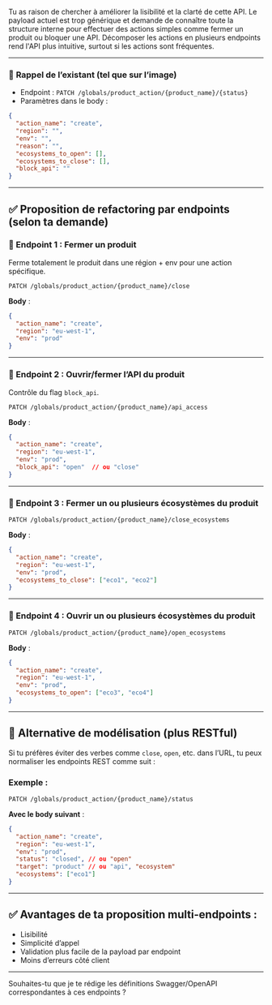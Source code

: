 Tu as raison de chercher à améliorer la lisibilité et la clarté de cette API. Le payload actuel est trop générique et demande de connaître toute la structure interne pour effectuer des actions simples comme fermer un produit ou bloquer une API. Décomposer les actions en plusieurs endpoints rend l'API plus intuitive, surtout si les actions sont fréquentes.

---

### 🔄 **Rappel de l’existant (tel que sur l’image)**

* Endpoint : `PATCH /globals/product_action/{product_name}/{status}`
* Paramètres dans le body :

```json
{
  "action_name": "create",
  "region": "",
  "env": "",
  "reason": "",
  "ecosystems_to_open": [],
  "ecosystems_to_close": [],
  "block_api": ""
}
```

---

## ✅ Proposition de refactoring par endpoints (selon ta demande)

### 📌 Endpoint 1 : Fermer un produit

Ferme totalement le produit dans une région + env pour une action spécifique.

```
PATCH /globals/product_action/{product_name}/close
```

**Body** :

```json
{
  "action_name": "create",
  "region": "eu-west-1",
  "env": "prod"
}
```

---

### 📌 Endpoint 2 : Ouvrir/fermer l’API du produit

Contrôle du flag `block_api`.

```
PATCH /globals/product_action/{product_name}/api_access
```

**Body** :

```json
{
  "action_name": "create",
  "region": "eu-west-1",
  "env": "prod",
  "block_api": "open"  // ou "close"
}
```

---

### 📌 Endpoint 3 : Fermer un ou plusieurs écosystèmes du produit

```
PATCH /globals/product_action/{product_name}/close_ecosystems
```

**Body** :

```json
{
  "action_name": "create",
  "region": "eu-west-1",
  "env": "prod",
  "ecosystems_to_close": ["eco1", "eco2"]
}
```

---

### 📌 Endpoint 4 : Ouvrir un ou plusieurs écosystèmes du produit

```
PATCH /globals/product_action/{product_name}/open_ecosystems
```

**Body** :

```json
{
  "action_name": "create",
  "region": "eu-west-1",
  "env": "prod",
  "ecosystems_to_open": ["eco3", "eco4"]
}
```

---

## 🧠 Alternative de modélisation (plus RESTful)

Si tu préfères éviter des verbes comme `close`, `open`, etc. dans l’URL, tu peux normaliser les endpoints REST comme suit :

### Exemple :

```
PATCH /globals/product_action/{product_name}/status
```

**Avec le body suivant** :

```json
{
  "action_name": "create",
  "region": "eu-west-1",
  "env": "prod",
  "status": "closed", // ou "open"
  "target": "product" // ou "api", "ecosystem"
  "ecosystems": ["eco1"]
}
```

---

## ✅ Avantages de ta proposition multi-endpoints :

* Lisibilité
* Simplicité d’appel
* Validation plus facile de la payload par endpoint
* Moins d’erreurs côté client

---

Souhaites-tu que je te rédige les définitions Swagger/OpenAPI correspondantes à ces endpoints ?
